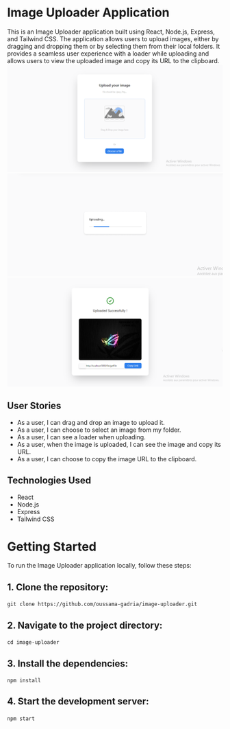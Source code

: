 # Image Uploader Application

This is an Image Uploader application built using React, Node.js, Express, and Tailwind CSS. The application allows users to upload images, either by dragging and dropping them or by selecting them from their local folders. It provides a seamless user experience with a loader while uploading and allows users to view the uploaded image and copy its URL to the clipboard.
![Image Description](https://github.com/oussama-gadria/Image-Uploader/blob/main/frontend/public/1.png)
![Image Description](https://github.com/oussama-gadria/Image-Uploader/blob/main/frontend/public/2.png)
![Image Description](https://github.com/oussama-gadria/Image-Uploader/blob/main/frontend/public/3.png)
## User Stories

- As a user, I can drag and drop an image to upload it.
- As a user, I can choose to select an image from my folder.
- As a user, I can see a loader when uploading.
- As a user, when the image is uploaded, I can see the image and copy its URL.
- As a user, I can choose to copy the image URL to the clipboard.

## Technologies Used

- React
- Node.js
- Express
- Tailwind CSS

# Getting Started

To run the Image Uploader application locally, follow these steps:

## 1. Clone the repository:

   `git clone https://github.com/oussama-gadria/image-uploader.git`
   
## 2. Navigate to the project directory:
 
`cd image-uploader`

## 3. Install the dependencies:

`npm install`

## 4. Start the development server:

`npm start`
